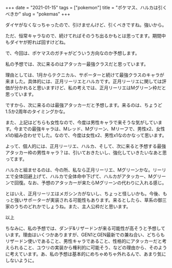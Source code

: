 +++
date = "2021-01-15"
tags = ["pokemon"]
title = "ポケマス、ハルカは引くべきか"
slug = "pokemas"
+++

ダイヤがなくなっちゃったので、引けませんけど、引くべきですね。強いから。

ただ、恒常キャラなので、続けてればそのうち出るかもとは思ってます。期間中もダイヤが貯れば回すけどね。

で、今回は、ポケマスのガチャがどういう方向なのか予想します。

私の予想では、次に来るのはアタッカー最強クラスだと思っています。

理由としては、1月からテクニカル、サポーターと続けて最強クラスのキャラが来ました。具体的には、正月リーリエとハルカです。正月リーリエに関しては評価が分かれると思いますけど、私の考えでは、正月リーリエはMグリーン枠だと思っています。

ですから、次に来るのは最強アタッカーだと予想します。来るのは、ちょうど1.5か2周年のタイミングかな。

また、上記はどちらも女性なので、今度は男性キャラで来そうな気がしています。今までの最強キャラは、Mレッド、Mグリーン、Mリーフで、男性x2、女性x1の組み合わせでした。なので、今度は女性x2、男性x1なのかなって思います。

よって、個人的には、正月リーリエ、ハルカ、そして、次に来ると予想する最強アタッカー枠の男性キャラ？は、引いておきたいし、強化していきたいなあと思ってます。

ハルカと組ませるのは、今の所、私なら正月リーリエ、Mグリーンかな。リーリエで全体回避上げて、ハルカで全体命中下げて、ハルカがアタッカー、Mグリーンで回復。なお、予想のアタッカーが来たらMグリーンの代わりに入れる感じ。

とはいえ、正月リーリエはメガシンカがないし、ちょっと怪しいかも。今後、もっと強いサポーターが実装される可能性もあります。来るとしたら、草系の御三家のうちのどれかでしょうね。また、主人公枠だと思います。

以上

ちなみに、私の予想では、ダンデ&リザードンが来る可能性が高そうと予想しています。理由はいくつかありますが、GEN1とGEN最新での兼ね合い、どちらもリザードン使いであること、男性キャラであること、性格的にアタッカーだと考えられること、ユウリの実装から権利的に可能そう、などの理由から、そのように考えています。あ、私の予想は基本的にめちゃめちゃ外れるんで、あまり気にしないように。

